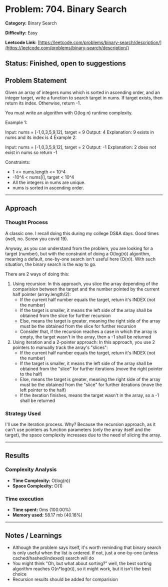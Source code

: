# Problem: 704. Binary Search
**Category:** Binary Search

**Difficulty:** Easy

**Leetcode Link:** [https://leetcode.com/problems/binary-search/description/](https://leetcode.com/problems/binary-search/description/)

**Status:** Finished, open to suggestions
---

## Problem Statement

Given an array of integers nums which is sorted in ascending order, and an integer target, write a function to search target in nums. If target exists, then return its index. Otherwise, return -1.

You must write an algorithm with O(log n) runtime complexity.

 

Example 1:

Input: nums = [-1,0,3,5,9,12], target = 9
Output: 4
Explanation: 9 exists in nums and its index is 4
Example 2:

Input: nums = [-1,0,3,5,9,12], target = 2
Output: -1
Explanation: 2 does not exist in nums so return -1
 

Constraints:

- 1 <= nums.length <= 10^4
- -10^4 < nums[i], target < 10^4
- All the integers in nums are unique.
- nums is sorted in ascending order.

---
## Approach

### Thought Process

A classic one. I recall doing this during my college DS&A days. Good times (well, no. Screw you covid 19).

Anyway, as you can understand from the problem, you are looking for a target (number), but with the constraint of doing a O(log(n)) algorithm, meaning a default, one-by-one search isn't useful here (O(n)). With such situation, the binary search is the way to go.

There are 2 ways of doing this:

1. Using recursion: In this approach, you slice the array depending of the comparision between the target and the number pointed by the current half pointer (array.length/2):
    - If the current half number equals the target, return it's INDEX (not the number)
    - If the target is smaller, it means the left side of the array shall be obtained from the slice for further recursion 
    - Else, means the target is greater, meaning the right side of the array must be the obtained from the slice for further recursion
    - Consider that, if the recursion reaches a case in which the array is empty, the target wasn't in the array, then a -1 shall be returned
2. Using iteration and a 2-pointer approach: In this approach, you use 2 pointers to manually track the array's "slices":
    - If the current half number equals the target, return it's INDEX (not the number)
    - If the target is smaller, it means the left side of the array shall be obtained from the "slice" for further iterations (move the right pointer to the half)
    - Else, means the target is greater, meaning the right side of the array must be the obtained from the "slice" for further iterations (move the left pointer to the half)
    - If the iteration finishes, means the target wasn't in the array, so a -1 shall be returned


### Strategy Used

I'll use the iteration process. Why? Because the recursion approach, as it can't use pointers as function parameters (only the array itself and the target), the space complexity increases due to the need of slicing the array.

---
## Results
### Complexity Analysis
- **Time Complexity:** O(log(n))
- **Space Complexity:** O(1)

### Time execution
- **Time spent:** 0ms (100.00%)
- **Memory used:** 58.17 mb (40.18%)

---
## Notes / Learnings
- Although the problem says itself, it's worth reminding that binary search is only useful when the list is ordered. If not, just a one-by-one (unless cached/hashed/indexed) search will do
- You might think "Oh, but what about sorting?" well, the best sorting algorithm reaches O(n*log(n)), so it might work, but it isn't the best choice
- Recursion results should be added for comparision